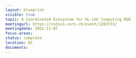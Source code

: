 ```yaml
---
layout: blueprint
visible: true
topic: A Coordinated Ecosystem for HL-LHC Computing R&D
meetingurl: https://indico.cern.ch/event/1203733/
meetingdate: 2022-11-07
focus-areas:
status: complete
location: DC
documents:
---
```

